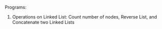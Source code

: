 Programs:
1. Operations on Linked List: Count number of nodes, Reverse List, and Concatenate two Linked Lists
